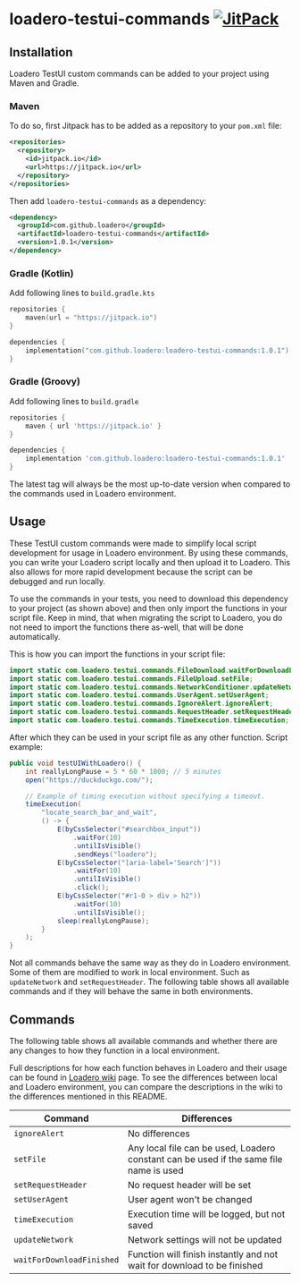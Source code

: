 # loadero-testui-commands [![JitPack](https://img.shields.io/jitpack/version/com.github.loadero/loadero-testui-commands)](https://jitpack.io/#loadero/loadero-testui-commands)

## Installation

Loadero TestUI custom commands can be added to your project using Maven and Gradle.

### Maven

To do so, first Jitpack has to be added as a repository to your `pom.xml` file:

```xml
<repositories>
  <repository>
    <id>jitpack.io</id>
    <url>https://jitpack.io</url>
  </repository>
</repositories>
```

Then add `loadero-testui-commands` as a dependency:

```xml
<dependency>
  <groupId>com.github.loadero</groupId>
  <artifactId>loadero-testui-commands</artifactId>
  <version>1.0.1</version>
</dependency>
```

### Gradle (Kotlin)

Add following lines to `build.gradle.kts`

```kotlin
repositories {
    maven(url = "https://jitpack.io")
}

dependencies {
    implementation("com.github.loadero:loadero-testui-commands:1.0.1")
}
```

### Gradle (Groovy)

Add following lines to `build.gradle`

```groovy
repositories {
    maven { url 'https://jitpack.io' }
}

dependencies {
    implementation 'com.github.loadero:loadero-testui-commands:1.0.1'
}
```

The latest tag will always be the most up-to-date version when compared to the
commands used in Loadero environment.

## Usage

These TestUI custom commands were made to simplify local script development
for usage in Loadero environment. By using these commands, you can write your
Loadero script locally and then upload it to Loadero. This also allows for more
rapid development because the script can be debugged and run locally.

To use the commands in your tests, you need to download this dependency to your
project (as shown above) and then only import the functions in your
script file. Keep in mind, that when migrating the script to Loadero, you do not
need to import the functions there as-well, that will be done automatically.

This is how you can import the functions in your script file:

```java
import static com.loadero.testui.commands.FileDownload.waitForDownloadFinished;
import static com.loadero.testui.commands.FileUpload.setFile;
import static com.loadero.testui.commands.NetworkConditioner.updateNetwork;
import static com.loadero.testui.commands.UserAgent.setUserAgent;
import static com.loadero.testui.commands.IgnoreAlert.ignoreAlert;
import static com.loadero.testui.commands.RequestHeader.setRequestHeader;
import static com.loadero.testui.commands.TimeExecution.timeExecution;
```

After which they can be used in your script file as any other function.
Script example:

```java
public void testUIWithLoadero() {
    int reallyLongPause = 5 * 60 * 1000; // 5 minutes
    open("https://duckduckgo.com/");

    // Example of timing execution without specifying a timeout.
    timeExecution(
        "locate_search_bar_and_wait",
        () -> {
            E(byCssSelector("#searchbox_input"))
                .waitFor(10)
                .untilIsVisible()
                .sendKeys("loadero");
            E(byCssSelector("[aria-label='Search']"))
                .waitFor(10)
                .untilIsVisible()
                .click();
            E(byCssSelector("#r1-0 > div > h2"))
                .waitFor(10)
                .untilIsVisible();
            sleep(reallyLongPause);
        }
    );
}
```

Not all commands behave the same way as they do in Loadero environment. Some of
them are modified to work in local environment. Such as `updateNetwork` and
`setRequestHeader`. The following table shows all available commands and if they
will behave the same in both environments.

## Commands

The following table shows all available commands and whether there are any
changes to how they function in a local environment.

Full descriptions for how each function behaves in Loadero and their usage can
be found in [Loadero wiki](https://wiki.loadero.com/docs/testui-java/custom-commands/)
page. To see the differences between local and Loadero environment, you can
compare the descriptions in the wiki to the differences mentioned in this README.

| Command                   | Differences                                                                            |
| ------------------------- | -------------------------------------------------------------------------------------- |
| `ignoreAlert`             | No differences                                                                         |
| `setFile`                 | Any local file can be used, Loadero constant can be used if the same file name is used |
| `setRequestHeader`        | No request header will be set                                                          |
| `setUserAgent`            | User agent won't be changed                                                            |
| `timeExecution`           | Execution time will be logged, but not saved                                           |
| `updateNetwork`           | Network settings will not be updated                                                   |
| `waitForDownloadFinished` | Function will finish instantly and not wait for download to be finished                |
